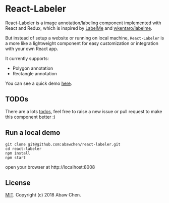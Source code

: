 # React-Labeler

React-Labeler is a image annotation/labeling component implemented with React and Redux, which is inspired by [LabelMe](https://github.com/CSAILVision/LabelMeAnnotationTool) and [wkentaro/labelme](https://github.com/wkentaro/labelme).

But instead of setup a website or running on local machine, `React-Labeler` is a more like a lightweight component for easy customization or integration with your own React app.

It currently supports:

- Polygon annotation
- Rectangle annotation

You can see a quick demo [here](https://abawchen.github.io/react-labeler/).


## TODOs
There are a lots [todos](https://github.com/abawchen/react-labeler/projects/1), feel free to raise a new issue or pull request to make this component better :)

## Run a local demo
```
git clone git@github.com:abawchen/react-labeler.git
cd react-labeler
npm install
npm start
```
open your browser at http://localhost:8008

## License
[MIT](https://github.com/abawchen/react-labeler/blob/master/LICENSE). Copyright (c) 2018 Abaw Chen.